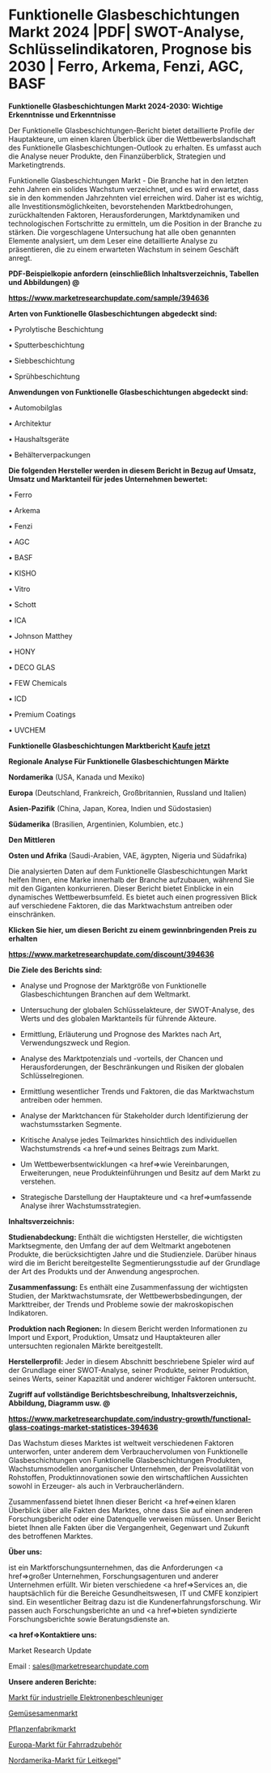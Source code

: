 # Funktionelle Glasbeschichtungen Markt 2024 |PDF| SWOT-Analyse, Schlüsselindikatoren, Prognose bis 2030 | Ferro, Arkema, Fenzi, AGC, BASF

<strong>Funktionelle Glasbeschichtungen Markt 2024-2030: Wichtige Erkenntnisse und Erkenntnisse</strong>

Der Funktionelle Glasbeschichtungen-Bericht bietet detaillierte Profile der Hauptakteure, um einen klaren Überblick über die Wettbewerbslandschaft des Funktionelle Glasbeschichtungen-Outlook zu erhalten. Es umfasst auch die Analyse neuer Produkte, den Finanzüberblick, Strategien und Marketingtrends.

Funktionelle Glasbeschichtungen Markt - Die Branche hat in den letzten zehn Jahren ein solides Wachstum verzeichnet, und es wird erwartet, dass sie in den kommenden Jahrzehnten viel erreichen wird. Daher ist es wichtig, alle Investitionsmöglichkeiten, bevorstehenden Marktbedrohungen, zurückhaltenden Faktoren, Herausforderungen, Marktdynamiken und technologischen Fortschritte zu ermitteln, um die Position in der Branche zu stärken. Die vorgeschlagene Untersuchung hat alle oben genannten Elemente analysiert, um dem Leser eine detaillierte Analyse zu präsentieren, die zu einem erwarteten Wachstum in seinem Geschäft anregt.



<strong><b>PDF-Beispielkopie anfordern (einschließlich Inhaltsverzeichnis, Tabellen und Abbildungen) @ </b></strong>

<strong><a href=https://www.marketresearchupdate.com/sample/394636>

<strong>https://www.marketresearchupdate.com/sample/394636</u></a></strong></strong>



<strong>Arten von Funktionelle Glasbeschichtungen abgedeckt sind:</strong>

• Pyrolytische Beschichtung

• Sputterbeschichtung

• Siebbeschichtung

• Sprühbeschichtung



<strong>Anwendungen von Funktionelle Glasbeschichtungen abgedeckt sind:</strong>

• Automobilglas

• Architektur

• Haushaltsgeräte

• Behälterverpackungen



<strong>Die folgenden Hersteller werden in diesem Bericht in Bezug auf Umsatz, Umsatz und Marktanteil für jedes Unternehmen bewertet:</strong>

• Ferro

• Arkema

• Fenzi

• AGC

• BASF

• KISHO

• Vitro

• Schott

• ICA

• Johnson Matthey

• HONY

• DECO GLAS

• FEW Chemicals

• ICD

• Premium Coatings

• UVCHEM



<strong>Funktionelle Glasbeschichtungen Marktbericht <a href=https://www.marketresearchupdate.com/buynow/394636>Kaufe jetzt</a></strong>



<strong>Regionale Analyse Für Funktionelle Glasbeschichtungen Märkte</strong>



<strong>Nordamerika</strong> (USA, Kanada und Mexiko)



<strong>Europa</strong> (Deutschland, Frankreich, Großbritannien, Russland und Italien)



<strong>Asien-Pazifik</strong> (China, Japan, Korea, Indien und Südostasien)



<strong>Südamerika</strong> (Brasilien, Argentinien, Kolumbien, etc.)



<strong>Den Mittleren</strong> 

<strong>Osten und Afrika</strong> (Saudi-Arabien, VAE, ägypten, Nigeria und Südafrika)

Die analysierten Daten auf dem Funktionelle Glasbeschichtungen Markt helfen Ihnen, eine Marke innerhalb der Branche aufzubauen, während Sie mit den Giganten konkurrieren. Dieser Bericht bietet Einblicke in ein dynamisches Wettbewerbsumfeld. Es bietet auch einen progressiven Blick auf verschiedene Faktoren, die das Marktwachstum antreiben oder einschränken.



<strong>Klicken Sie hier, um diesen Bericht zu einem gewinnbringenden Preis zu erhalten
</strong>

<strong><a href=https://www.marketresearchupdate.com/discount/394636>https://www.marketresearchupdate.com/discount/394636</b></u></strong></a>



<strong>Die Ziele des Berichts sind:</strong>

- Analyse und Prognose der Marktgröße von Funktionelle Glasbeschichtungen Branchen auf dem Weltmarkt.

- Untersuchung der globalen Schlüsselakteure, der SWOT-Analyse, des Werts und des globalen Marktanteils für führende Akteure.

- Ermittlung, Erläuterung und Prognose des Marktes nach Art, Verwendungszweck und Region.

- Analyse des Marktpotenzials und -vorteils, der Chancen und Herausforderungen, der Beschränkungen und Risiken der globalen Schlüsselregionen.

- Ermittlung wesentlicher Trends und Faktoren, die das Marktwachstum antreiben oder hemmen.

- Analyse der Marktchancen für Stakeholder durch Identifizierung der wachstumsstarken Segmente.

- Kritische Analyse jedes Teilmarktes hinsichtlich des individuellen Wachstumstrends <a href=>und</a> seines Beitrags zum Markt.

- Um Wettbewerbsentwicklungen <a href=>wie</a> Vereinbarungen, Erweiterungen, neue Produkteinführungen und Besitz auf dem Markt zu verstehen.

- Strategische Darstellung der Hauptakteure und <a href=>umfas</a>sende Analyse ihrer Wachstumsstrategien.



<strong>Inhaltsverzeichnis:</strong>



<strong>Studienabdeckung:</strong> Enthält die wichtigsten Hersteller, die wichtigsten Marktsegmente, den Umfang der auf dem Weltmarkt angebotenen Produkte, die berücksichtigten Jahre und die Studienziele. Darüber hinaus wird die im Bericht bereitgestellte Segmentierungsstudie auf der Grundlage der Art des Produkts und der Anwendung angesprochen.



<strong>Zusammenfassung:</strong> Es enthält eine Zusammenfassung der wichtigsten Studien, der Marktwachstumsrate, der Wettbewerbsbedingungen, der Markttreiber, der Trends und Probleme sowie der makroskopischen Indikatoren.



<strong>Produktion nach Regionen:</strong> In diesem Bericht werden Informationen zu Import und Export, Produktion, Umsatz und Hauptakteuren aller untersuchten regionalen Märkte bereitgestellt.



<strong>Herstellerprofil:</strong> Jeder in diesem Abschnitt beschriebene Spieler wird auf der Grundlage einer SWOT-Analyse, seiner Produkte, seiner Produktion, seines Werts, seiner Kapazität und anderer wichtiger Faktoren untersucht.



<strong><b>Zugriff auf vollständige Berichtsbeschreibung, Inhaltsverzeichnis, Abbildung, Diagramm usw. @ </b></strong>

<strong><a href=https://www.marketresearchupdate.com/industry-growth/functional-glass-coatings-market-statistices-394636>https://www.marketresearchupdate.com/industry-growth/functional-glass-coatings-market-statistices-394636</a></strong>

Das Wachstum dieses Marktes ist weltweit verschiedenen Faktoren unterworfen, unter anderem dem Verbrauchervolumen von Funktionelle Glasbeschichtungen von Funktionelle Glasbeschichtungen Produkten, Wachstumsmodellen anorganischer Unternehmen, der Preisvolatilität von Rohstoffen, Produktinnovationen sowie den wirtschaftlichen Aussichten sowohl in Erzeuger- als auch in Verbraucherländern.

Zusammenfassend bietet Ihnen dieser Bericht <a href=>einen</a> klaren Überblick über alle Fakten des Marktes, ohne dass Sie auf einen anderen Forschungsbericht oder eine Datenquelle verweisen müssen. Unser Bericht bietet Ihnen alle Fakten über die Vergangenheit, Gegenwart und Zukunft des betroffenen Marktes.



<strong>Über uns:</strong>

 ist ein Marktforschungsunternehmen, das die Anforderungen <a href=>großer</a> Unternehmen, Forschungsagenturen und anderer Unternehmen erfüllt. Wir bieten verschiedene <a href=>Services</a> an, die hauptsächlich für die Bereiche Gesundheitswesen, IT und CMFE konzipiert sind. Ein wesentlicher Beitrag dazu ist die Kundenerfahrungsforschung. Wir passen auch Forschungsberichte an und <a href=>bieten</a> syndizierte Forschungsberichte sowie Beratungsdienste an.



<strong><a href=>Kontaktiere uns:</a></strong>

Market Research Update

Email : sales@marketresearchupdate.com



<strong>Unsere anderen Berichte:</strong>

<a href=https://www.linkedin.com/pulse/industrial-electron-accelerator-market-size-1f>Markt für industrielle Elektronenbeschleuniger</a>

<a href=https://www.linkedin.com/pulse/vegetable-seed-market-pointing-capture-largest-growth>Gemüsesamenmarkt</a>

<a href=https://www.linkedin.com/pulse/plant-factory-market-report-2023-top-company-trends-future>Pflanzenfabrikmarkt</a>

<a href=https://www.linkedin.com/pulse/europe-bike-accessories-market-2023-brief-regionwise>Europa-Markt für Fahrradzubehör</a>

<a href=https://www.linkedin.com/pulse/north-america-traffic-cone-market-size-growth-set-surge>Nordamerika-Markt für Leitkegel</a>"
